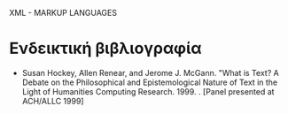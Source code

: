 

XML - MARKUP LANGUAGES <lb/>


<h1>Ενδεικτική βιβλιογραφία </h1><lb/>

<ul>
<li>Susan Hockey, Allen Renear, and Jerome J. McGann. "What is Text? A Debate on the Philosophical and Epistemological Nature of Text in the Light of Humanities Computing Research. 1999. <http://www.iath.virginia.edu/ach-allc.99/proceedings/hockey-renear2.html>. [Panel presented at ACH/ALLC 1999]</li>

